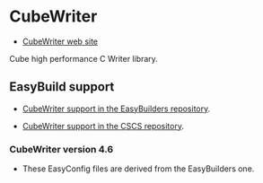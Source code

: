 # CubeWriter

  * [CubeWriter web site](https://www.scalasca.org/software/cube-4.x/download.html)

Cube high performance C Writer library.

## EasyBuild support

  * [CubeWriter support in the EasyBuilders repository](https://github.com/easybuilders/easybuild-easyconfigs/tree/develop/easybuild/easyconfigs/c/CubeW).

  * [CubeWriter support in the CSCS repository](https://github.com/easybuilders/CSCS/tree/master/easybuild/easyconfigs/c/CubeW).


### CubeWriter version 4.6

  * These EasyConfig files are derived from the EasyBuilders one.